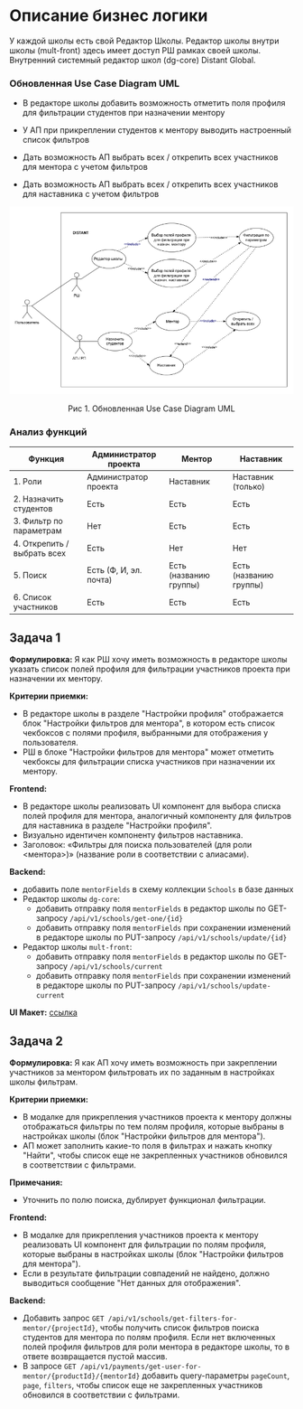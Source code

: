#  Описание бизнес логики
У каждой школы есть свой Редактор Школы. Редактор школы внутри школы (mult-front) здесь имеет доступ РШ рамках своей школы. Внутренний системный редактор школ (dg-core) Distant Global.

### Обновленная Use Case Diagram UML

* В редакторе школы добавить возможность отметить поля профиля для фильтрации студентов при назначении ментору

* У АП при прикреплении студентов к ментору выводить настроенный список фильтров

* Дать возможность АП выбрать всех / открепить всех участников для ментора с учетом фильтров

* Дать возможность АП выбрать всех / открепить всех участников для наставника с учетом фильтров

![Обновленная диаграмма UML](https://github.com/EVTrukhina/practicum_Y/blob/main/ВИ%20фильтрация.png)
<p align="center">Рис 1. Обновленная Use Case Diagram UML </p>

### Анализ функций

| Функция                        | Администратор проекта | Ментор | Наставник |
| ------------------------------ | ----------------------- | -------- | --------- |
| 1. Роли                       | Администратор проекта | Наставник | Наставник (только) |
| 2. Назначить студентов       | Есть                    | Есть     | Есть      |
| 3. Фильтр по параметрам      | Нет                     | Есть     | Есть      |
| 4. Открепить / выбрать всех | Есть                    | Нет      | Нет       |
| 5. Поиск                       | Есть (Ф, И, эл. почта)  | Есть (названию группы) | Есть (названию группы) |
| 6. Список участников            | Есть                    | Есть     | Есть      |




## Задача 1

**Формулировка:** Я как РШ хочу иметь возможность в редакторе школы указать список полей профиля для фильтрации участников проекта при назначении их ментору.

**Критерии приемки:**

*   В редакторе школы в разделе "Настройки профиля" отображается блок "Настройки фильтров для ментора", в котором есть список чекбоксов с полями профиля, выбранными для отображения у пользователя.
*   РШ в блоке "Настройки фильтров для ментора" может отметить чекбоксы для фильтрации списка участников при назначении их ментору.

**Frontend:**

*   В редакторе школы реализовать UI компонент для выбора списка полей профиля для ментора, аналогичный компоненту для фильтров для наставника в разделе "Настройки профиля".
*   Визуально идентичен компоненту фильтров наставника.
*   Заголовок: «Фильтры для поиска пользователей (для роли <ментора>)» (название роли в соответствии с алиасами).

**Backend:**

*   добавить поле `mentorFields` в схему коллекции `Schools` в базе данных
*   Редактор школы `dg-core`:
    *   добавить отправку поля `mentorFields` в редактор школы по GET-запросу `/api/v1/schools/get-one/{id}`
    *   добавить отправку поля `mentorFields` при сохранении изменений в редакторе школы по PUT-запросу `/api/v1/schools/update/{id}`
*   Редактор школы `mult-front`:
    *   добавить отправку поля `mentorFields` в редактор школы по GET-запросу `/api/v1/schools/current`
    *   добавить отправку поля `mentorFields` при сохранении изменений в редакторе школы по PUT-запросу `/api/v1/schools/update-current`


**UI Макет:** [ссылка](https://www.figma.com/design/UVubCChMXKksUPdVwVvLeU/Distant?node-id=5076-911&t=rcNjAHPOlmlyKnyT-1)


## Задача 2

**Формулировка:** Я как АП хочу иметь возможность при закреплении участников за ментором фильтровать их по заданным в настройках школы фильтрам.

**Критерии приемки:**

*   В модалке для прикрепления участников проекта к ментору должны отображаться фильтры по тем полям профиля, которые выбраны в настройках школы (блок "Настройки фильтров для ментора").
*   АП может заполнить какие-то поля в фильтрах и нажать кнопку "Найти", чтобы список еще не закрепленных участников обновился в соответствии с фильтрами.

**Примечания:**

*   Уточнить по полю поиска, дублирует функционал фильтрации.

**Frontend:**

*   В модалке для прикрепления участников проекта к ментору реализовать UI компонент для фильтрации по полям профиля, которые выбраны в настройках школы (блок "Настройки фильтров для ментора").
*   Если в результате фильтрации совпадений не найдено, должно выводиться сообщение "Нет данных для отображения".

**Backend:**

*   Добавить запрос `GET /api/v1/schools/get-filters-for-mentor/{projectId}`, чтобы получить список фильтров поиска студентов для ментора по полям профиля. Если нет включенных полей профиля фильтров для роли ментора в редакторе школы, то в ответе возвращается пустой массив.
*   В запросе `GET /api/v1/payments/get-user-for-mentor/{productId}/{mentorId}` добавить query-параметры `pageCount`, `page`, `filters`, чтобы список еще не закрепленных участников обновился в соответствии с фильтрами.

